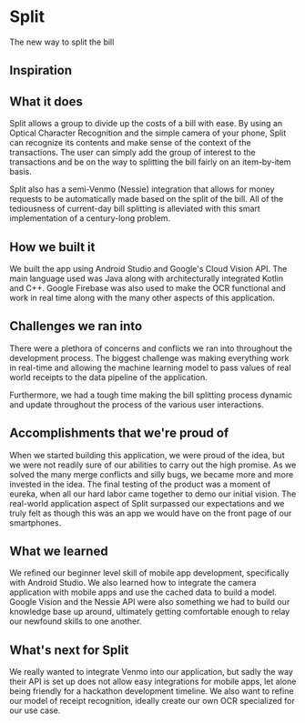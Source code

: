 # Split
The new way to split the bill

## Inspiration


## What it does
Split allows a group to divide up the costs of a bill with ease. By using an Optical Character Recognition and the simple  camera of your phone, Split can recognize its contents and make sense of the context of the transactions. The user can simply add the group of interest to the transactions and be on the way to splitting the bill fairly on an item-by-item basis.

Split also has a semi-Venmo (Nessie) integration that allows for money requests to be automatically made based on the split of the bill. All of the tediousness of current-day bill splitting is alleviated with this smart implementation of a century-long problem.

## How we built it
We built the app using Android Studio and Google's Cloud Vision API. The main language used was Java along with architecturally integrated Kotlin and C++. Google Firebase was also used to make the OCR functional and work in real time along with the many other aspects of this application.

## Challenges we ran into
There were a plethora of concerns and conflicts we ran into throughout the development process. The biggest challenge was making everything work in real-time and allowing the machine learning model to pass values of real world receipts to the data pipeline of the application.

Furthermore, we had a tough time making the bill splitting process dynamic and update throughout the process of the various user interactions.

## Accomplishments that we're proud of
When we started building this application, we were proud of the idea, but we were not readily sure of our abilities to carry out the high promise. As we solved the many merge conflicts and silly bugs, we became more and more invested in the idea. The final testing of the product was a moment of eureka, when all our hard labor came together to demo our initial vision. The real-world application aspect of Split surpassed our expectations and we truly felt as though this was an app we would have on the front page of our smartphones.

## What we learned
We refined our beginner level skill of mobile app development, specifically with Android Studio. We also learned how to integrate the camera application with mobile apps and use the cached data to build a model. Google Vision and the Nessie API were also something we had to build our knowledge base up around, ultimately getting comfortable enough to relay our newfound skills to one another.

## What's next for Split
We really wanted to integrate Venmo into our application, but sadly the way their API is set up does not allow easy integrations for mobile apps, let alone being friendly for a hackathon development timeline. We also want to refine our model of receipt recognition, ideally create our own OCR specialized for our use case.

